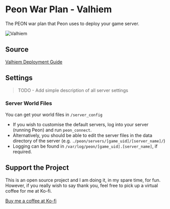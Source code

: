 # Peon War Plan - Valhiem

The PEON war plan that Peon uses to deploy your game server.

![Valhiem](https://images.squarespace-cdn.com/content/v1/5e203941ee6ea226e307532c/1591180375783-X8NOPY125RXYVHV3208B/valheim_transparent.png)

## Source

[Valhiem Deployment Guide](https://valheim.fandom.com/wiki/Valheim_Dedicated_Server)

## Settings

> TODO - Add simple description of all server settings

### Server World Files

You can get your world files in `/server_config`

- If you wish to customise the default servers, log into your server (running Peon) and run ``peon_connect``.
- Alternatively, you should be able to edit the server files in the data directory of the server (e.g. ``./peon/servers/[game_uid]/[server_name]/``)
- Logging can be found in ``/var/log/peon/[game_uid].[server_name]``, if required.

## Support the Project

This is an open source project and I am doing it, in my spare time, for fun.\
However, if you really wish to say thank you, feel free to pick up a virtual coffee for me at Ko-fi.

[Buy me a coffee at Ko-fi](https://ko-fi.com/umlatt47309)